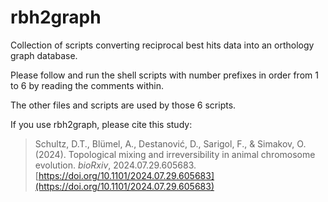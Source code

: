 # rbh2graph
Collection of scripts converting reciprocal best hits data into an orthology graph database.

Please follow and run the shell scripts with number prefixes in order from 1 to 6 by reading the comments within.

The other files and scripts are used by those 6 scripts.

If you use rbh2graph, please cite this study:
> Schultz, D.T., Blümel, A., Destanović, D., Sarigol, F., & Simakov, O. (2024).
> Topological mixing and irreversibility in animal chromosome evolution.
> *bioRxiv*, 2024.07.29.605683. [https://doi.org/10.1101/2024.07.29.605683](https://doi.org/10.1101/2024.07.29.605683)
